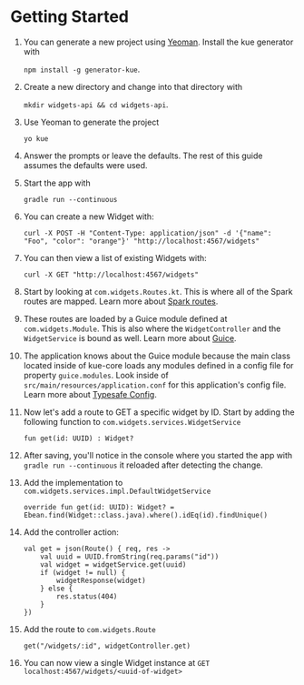 # Getting Started

1. You can generate a new project using [Yeoman](http://yeoman.io/). Install the kue generator with 
    
    `npm install -g generator-kue`.
    
2. Create a new directory and change into that directory with 
    
    `mkdir widgets-api && cd widgets-api`.
    
3. Use Yeoman to generate the project 
    
    `yo kue`
    
4. Answer the prompts or leave the defaults. The rest of this guide assumes the defaults were used.

5. Start the app with 
    
    `gradle run --continuous`
    
6. You can create a new Widget with:
    
    ```
    curl -X POST -H "Content-Type: application/json" -d '{"name": "Foo", "color": "orange"}' "http://localhost:4567/widgets"
    ```
    
7. You can then view a list of existing Widgets with:
    
    ```
    curl -X GET "http://localhost:4567/widgets"
    ```
    
8. Start by looking at `com.widgets.Routes.kt`. This is where all of the Spark routes are mapped. Learn more about [Spark routes](http://sparkjava.com/documentation.html#routes).

9. These routes are loaded by a Guice module defined at `com.widgets.Module`. This is also where the `WidgetController` and the `WidgetService` is bound as well. Learn more about [Guice](https://github.com/google/guice/wiki/Motivation).

10. The application knows about the Guice module because the main class located inside of kue-core loads any modules defined in a config file for property `guice.modules`. Look inside of `src/main/resources/application.conf` for this application's config file. Learn more about [Typesafe Config](https://github.com/typesafehub/config).

11. Now let's add a route to GET a specific widget by ID. Start by adding the following function to `com.widgets.services.WidgetService`
    
    ```
    fun get(id: UUID) : Widget?
    ```
    
12. After saving, you'll notice in the console where you started the app with `gradle run --continuous` it reloaded after detecting the change.

13. Add the implementation to `com.widgets.services.impl.DefaultWidgetService`
    
    ```
    override fun get(id: UUID): Widget? = Ebean.find(Widget::class.java).where().idEq(id).findUnique()
    ```
    
14. Add the controller action:
    
    ```
    val get = json(Route() { req, res ->
        val uuid = UUID.fromString(req.params("id"))
        val widget = widgetService.get(uuid)
        if (widget != null) {
            widgetResponse(widget)
        } else {
            res.status(404)
        }
    })
    ```
    
15. Add the route to `com.widgets.Route`
    
    ```
    get("/widgets/:id", widgetController.get)
    ```
    
16. You can now view a single Widget instance at `GET localhost:4567/widgets/<uuid-of-widget>`

